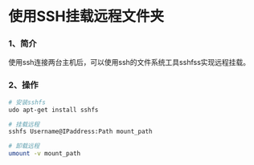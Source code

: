 # 使用SSH挂载远程文件夹

### 1、简介

​	使用ssh连接两台主机后，可以使用ssh的文件系统工具sshfss实现远程挂载。



### 2、操作

```bash
# 安装sshfs
udo apt-get install sshfs

# 挂载远程
sshfs Username@IPaddress:Path mount_path

# 卸载远程
umount -v mount_path
```

